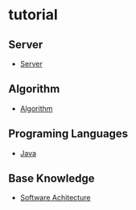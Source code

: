 # tutorial
## Server
- [Server](https://github.com/nguyentoanit/tutorial/blob/master/server.md)
## Algorithm
- [Algorithm](https://github.com/nguyentoanit/tutorial/blob/master/algorithm.md)
## Programing Languages
- [Java](https://github.com/nguyentoanit/tutorial/blob/master/programing-languages/java/java.md)
## Base Knowledge
- [Software Achitecture](https://github.com/nguyentoanit/base-knowledge/blob/master/software-architecture.md)
